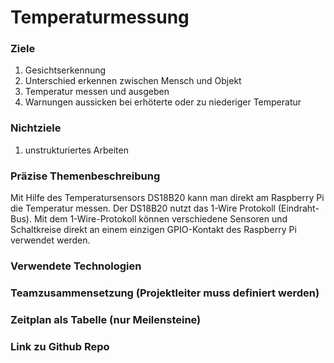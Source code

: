 # Temperaturmessung

### Ziele
1. Gesichtserkennung
2. Unterschied erkennen zwischen Mensch und Objekt
3. Temperatur messen und ausgeben
4. Warnungen aussicken bei erhöterte oder zu niederiger Temperatur 

### Nichtziele
1. unstrukturiertes Arbeiten


### Präzise Themenbeschreibung 
Mit Hilfe des Temperatursensors DS18B20 kann man direkt am Raspberry Pi die Temperatur messen. Der DS18B20 nutzt das 1-Wire Protokoll (Eindraht-Bus). Mit dem 1-Wire-Protokoll können verschiedene Sensoren und Schaltkreise direkt an einem einzigen GPIO-Kontakt des Raspberry Pi verwendet werden.

### Verwendete Technologien

### Teamzusammensetzung (Projektleiter muss definiert werden)

### Zeitplan als Tabelle (nur Meilensteine)

### Link zu Github Repo
